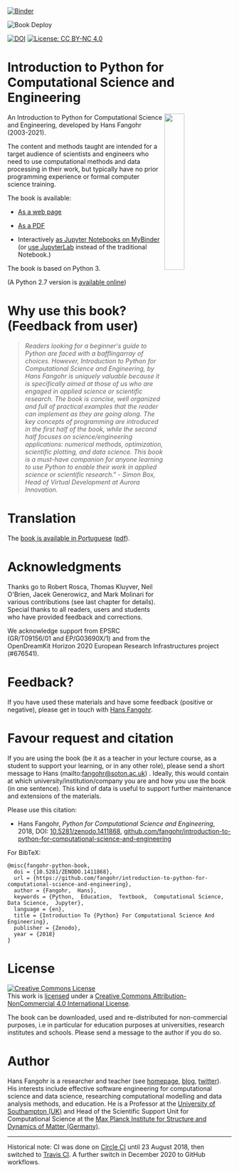 [![Binder](https://mybinder.org/badge.svg)](https://mybinder.org/v2/gh/fangohr/introduction-to-python-for-computational-science-and-engineering/library-current-versions?filepath=index.ipynb)
<!-- markdown-link-check-disable -->
<!-- TODO: Enable this AFTER first merge and deploy to master! -->
![Book Deploy](https://github.com/fangohr/introduction-to-python-for-computational-science-and-engineering/workflows/Book%20Deploy/badge.svg)
<!-- markdown-link-check-enable -->
[![DOI](https://zenodo.org/badge/DOI/10.5281/zenodo.1411868.svg)](https://doi.org/10.5281/zenodo.1411868)
[![License: CC BY-NC 4.0](https://img.shields.io/badge/License-CC%20BY--NC%204.0-lightgrey.svg)](https://creativecommons.org/licenses/by-nc/4.0/)

# Introduction to Python for Computational Science and Engineering

<a href="https://fangohr.github.io/introduction-to-python-for-computational-science-and-engineering/book.pdf">
<img src="https://github.com/fangohr/introduction-to-python-for-computational-science-and-engineering/raw/master/static/images/logo.png" style="float" align="right" width="30%">
</a>

An Introduction to Python for Computational Science and Engineering, developed
by Hans Fangohr (2003-2021).

The content and methods taught are intended for a target audience of scientists
and engineers who need to use computational methods and data processing in their
work, but typically have no prior programming experience or formal computer
science training.

The book is available:

- [As a web page](https://fangohr.github.io/introduction-to-python-for-computational-science-and-engineering/)
<!-- markdown-link-check-disable -->
<!-- TODO: Enable this AFTER first merge and deploy to master! -->
- [As a PDF](https://fangohr.github.io/introduction-to-python-for-computational-science-and-engineering/book.pdf)
<!-- markdown-link-check-enable -->
- Interactively [as Jupyter Notebooks on MyBinder](https://mybinder.org/v2/gh/fangohr/introduction-to-python-for-computational-science-and-engineering/library-current-versions?filepath=book/index.ipynb) (or [use JupyterLab](https://mybinder.org/v2/gh/fangohr/introduction-to-python-for-computational-science-and-engineering/library-current-versions?urlpath=lab/tree/book/index.ipynb) instead of the traditional Notebook.)

The book is based on Python 3.

(A Python 2.7 version is [available
online](https://www.southampton.ac.uk/~fangohr/training/python/pdfs/Python2-for-Computational-Science-and-Engineering.pdf))

# Why use this book? (Feedback from user)

> *Readers looking for a beginner's guide to Python are faced with a
> bafflingarray of choices. However, Introduction to Python for Computational
> Science and Engineering, by Hans Fangohr is uniquely valuable because it is
> specifically aimed at those of us who are engaged in applied science or
> scientific research. The book is concise, well organized and full of practical
> examples that the reader can implement as they are going along. The key
> concepts of programming are introduced in the first half of the book, while
> the second half focuses on science/engineering applications: numerical
> methods, optimization, scientific plotting, and data science. This book is a
> must-have companion for anyone learning to use Python to enable their work in
> applied science or scientific research."
                   - Simon Box, Head of Virtual Development at Aurora Innovation.*


# Translation

The [book is available in
Portuguese](https://github.com/gcpeixoto/lecture-ipynb/blob/master/README.md)
([pdf](https://github.com/gcpeixoto/lecture-ipynb/raw/master/pdf/Introducao-Python-para-Ciencias-Computacionais-Engenharia.pdf)).

# Acknowledgments

Thanks go to Robert Rosca, Thomas Kluyver, Neil O'Brien, Jacek Generowicz, and Mark Molinari
for various contributions (see last chapter for details). Special thanks to all
readers, users and students who have provided feedback and corrections.

We acknowledge support from EPSRC (GR/T09156/01 and EP/G03690X/1) and from the
OpenDreamKit Horizon 2020 European Research Infrastructures project (#676541).

# Feedback?

If you have used these materials and have some feedback (positive or negative),
please get in touch with [Hans Fangohr](mailto:fangohr@soton.ac.uk).

# Favour request and citation

If you are using the book (be it as a teacher in your lecture course, as a
student to support your learning, or in any other role), please send a short
message to Hans (mailto:fangohr@soton.ac.uk) . Ideally, this would contain at which
university/institution/company you are and how you use the book (in one
sentence). This kind of data is useful to support further maintenance and
extensions of the materials.

Please use this citation:

* Hans Fangohr, *Python for Computational Science and Engineering*, 2018, DOI:
  [10.5281/zenodo.1411868](https://doi.org/10.5281/zenodo.1411868),
  [github.com/fangohr/introduction-to-python-for-computational-science-and-engineering](https://github.com/fangohr/introduction-to-python-for-computational-science-and-engineering/blob/master/Readme.md)

For BibTeX:
```
@misc{fangohr-python-book,
  doi = {10.5281/ZENODO.1411868},
  url = {https://github.com/fangohr/introduction-to-python-for-computational-science-and-engineering},
  author = {Fangohr,  Hans},
  keywords = {Python,  Education,  Textbook,  Computational Science,  Data Science,  Jupyter},
  language = {en},
  title = {Introduction To {Python} For Computational Science And Engineering},
  publisher = {Zenodo},
  year = {2018}
}
```

# License

<a rel="license" href="https://creativecommons.org/licenses/by-nc/4.0/"><img
alt="Creative Commons License" style="border-width:0"
src="https://i.creativecommons.org/l/by-nc/4.0/88x31.png" /></a><br /> This work
is <a
href="https://raw.githubusercontent.com/fangohr/introduction-to-python-for-computational-science-and-engineering/master/LICENSE.TXT">licensed</a>
under a <a rel="license"
href="https://creativecommons.org/licenses/by-nc/4.0/">Creative Commons
Attribution-NonCommercial 4.0 International License</a>.

The book can be downloaded, used and re-distributed for non-commercial purposes,
i.e in particular for education purposes at universities, research institutes
and schools. Please send a message to the author if you do so.


# Author

Hans Fangohr is a researcher and teacher (see
[homepage](https://fangohr.github.io), [blog](https://fangohr.github.io/blog),
[twitter](https://twitter.com/ProfCompMod)). His interests include effective
software engineering for computational science and data science, researching
computational modelling and data analysis methods, and education. He is a
Professor at the [University of Southampton (UK)](https://www.southampton.ac.uk)
and Head of the Scientific Support Unit for Computational Science at the  [Max Planck Institute for Structure and Dynamics of Matter (Germany)](https://www.mpsd.mpg.de/research/ssus/comput-science).

----

Historical note: CI was done on [Circle
CI](https://app.circleci.com/pipelines/github/fangohr/introduction-to-python-for-computational-science-and-engineering)
until 23 August 2018, then switched to [Travis
CI](https://travis-ci.org/fangohr/introduction-to-python-for-computational-science-and-engineering). A further switch in December 2020 to GitHub workflows.
